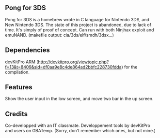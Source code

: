 Pong for 3DS
-------------
Pong for 3DS is a homebrew wrote in C language for Nintendo 3DS, and New Nintendo 3DS.
The state of this project is abandoned, due to lack of time.
It's simply of proof of concept.
Can run with both Ninjhax exploit and emuNAND. (makefile output: cia/3ds/elf/smdh/3dsx...)

Dependencies
-------------
devKitPro ARM (http://devkitpro.org/viewtopic.php?f=13&t=8409&sid=df0aa9e8c4de864ad2bbfc228730fdda) for the compilation.

Features
--------------
Show the user input in the low screen, and move two bar in the up screen.

Credits
--------------
Co-developped with an IT classmate.
Developpement tools by devKitPro and users on GBATemp. (Sorry, don't remember which ones, but not mine.)
